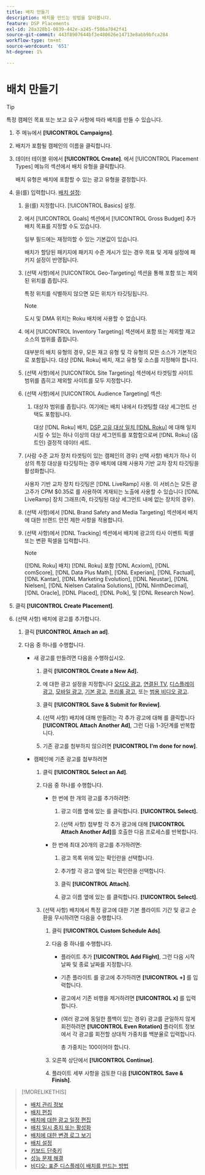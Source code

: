 ```yaml
---
title: 배치 만들기
description: 배치를 만드는 방법을 알아봅니다.
feature: DSP Placements
exl-id: 28a328b1-0839-442e-a245-f586a7042f41
source-git-commit: 443f8907644bf3e480626e14713e8abb9bfca284
workflow-type: tm+mt
source-wordcount: '651'
ht-degree: 1%

---
```


# 배치 만들기

>[!TIP]
>
>특정 캠페인 목표 또는 보고 요구 사항에 따라 배치를 만들 수 있습니다.

1. 주 메뉴에서 **[!UICONTROL Campaigns]**.

1. 배치가 포함될 캠페인의 이름을 클릭합니다.

1. 데이터 테이블 위에서 **[!UICONTROL Create]**. 에서 [!UICONTROL Placement Types] 메뉴의 섹션에서 배치 유형을 클릭합니다.

   배치 유형은 배치에 포함할 수 있는 광고 유형을 결정합니다.

1. 을(를) 입력합니다. [배치 설정](placement-settings.md):

   1. 을(를) 지정합니다. [!UICONTROL Basics] 설정.

   1. 에서 [!UICONTROL Goals] 섹션에서 [!UICONTROL Gross Budget] 추가 배치 목표를 지정할 수도 있습니다.

      일부 필드에는 재정의할 수 있는 기본값이 있습니다.

      배치가 할당된 패키지에 패키지 수준 게시가 있는 경우 목표 및 게재 설정에 패키지 설정이 반영됩니다.

   1. (선택 사항)에서 [!UICONTROL Geo-Targeting] 섹션을 통해 포함 또는 제외된 위치를 좁힙니다.

      특정 위치를 식별하지 않으면 모든 위치가 타깃팅됩니다.

      >[!NOTE]
      >
      >도시 및 DMA 위치는 Roku 배치에 사용할 수 없습니다.

   1. 에서 [!UICONTROL Inventory Targeting] 섹션에서 포함 또는 제외할 재고 소스의 범위를 좁힙니다.

      대부분의 배치 유형의 경우, 모든 재고 유형 및 각 유형의 모든 소스가 기본적으로 포함됩니다. 대상 [!DNL Roku] 배치, 재고 유형 및 소스를 지정해야 합니다.

   1. (선택 사항)에서 [!UICONTROL Site Targeting] 섹션에서 타겟팅할 사이트 범위를 좁히고 제외할 사이트를 모두 지정합니다.

   1. (선택 사항)에서 [!UICONTROL Audience Targeting] 섹션:

      1. 대상자 범위를 좁힙니다. 여기에는 배치 내에서 타겟팅할 대상 세그먼트 선택도 포함됩니다.

         대상 [!DNL Roku] 배치, [DSP 고유 대상 일치 [!DNL Roku]](/help/dsp/inventory/roku-inventory.md) 에 대해 일치시킬 수 있는 하나 이상의 대상 세그먼트를 포함함으로써 [!DNL Roku] (옵트인) 결정적 데이터 세트.
   1. (사람 수준 교차 장치 타겟팅이 있는 캠페인의 경우) 선택 사항) 배치가 하나 이상의 특정 대상을 타깃팅하는 경우 배치에 대해 사용자 기반 교차 장치 타깃팅을 활성화합니다.

      사용자 기반 교차 장치 타깃팅은 [!DNL LiveRamp] 사용. 이 서비스는 모든 광고주가 CPM $0.35로 를 사용하여 게재되는 노출에 사용할 수 있습니다 [!DNL LiveRamp] 장치 그래프(즉, 타깃팅된 대상 세그먼트 내에 없는 장치의 경우).

   1. (선택 사항)에서 [!DNL Brand Safety and Media Targeting] 섹션에서 배치에 대한 브랜드 안전 제한 사항을 적용합니다.

   1. (선택 사항)에서 [!DNL Tracking] 섹션에서 배치에 광고의 타사 이벤트 픽셀 또는 변환 픽셀을 입력합니다.

      >[!NOTE]
      >
      >([!DNL Roku] 배치) [!DNL Roku] 포함 [!DNL Acxiom], [!DNL comScore], [!DNL Data Plus Math], [!DNL Experian], [!DNL Factual], [!DNL Kantar], [!DNL Marketing Evolution], [!DNL Neustar], [!DNL Nielsen], [!DNL Nielsen Catalina Solutions], [!DNL NinthDecimal], [!DNL Oracle], [!DNL Placed], [!DNL Polk], 및 [!DNL Research Now].


1. 클릭 **[!UICONTROL Create Placement]**.

1. (선택 사항) 배치에 광고를 추가합니다.

   1. 클릭 **[!UICONTROL Attach an ad]**.

   1. 다음 중 하나를 수행합니다.

      * 새 광고를 만들려면 다음을 수행하십시오.

         1. 클릭 **[!UICONTROL Create a New Ad].**

         1. 에 대한 광고 설정을 지정합니다 [오디오 광고](/help/dsp/campaign-management/ads/ad-settings-audio.md), [연결된 TV](/help/dsp/campaign-management/ads/ad-settings-connected-tv.md), [디스플레이 광고](/help/dsp/campaign-management/ads/ad-settings-display.md), [모바일 광고](/help/dsp/campaign-management/ads/ad-settings-mobile.md), [기본 광고](/help/dsp/campaign-management/ads/ad-settings-native.md), [프리롤 광고](/help/dsp/campaign-management/ads/ad-settings-pre-roll.md), 또는 [범용 비디오 광고](/help/dsp/campaign-management/ads/ad-settings-universal-video.md).

         1. 클릭 **[!UICONTROL Save & Submit for Review]**.

         1. (선택 사항) 배치에 대해 만들려는 각 추가 광고에 대해 를 클릭합니다 **[!UICONTROL Attach Another Ad]**, 그런 다음 1-3단계를 반복합니다.

         1. 기존 광고를 첨부하지 않으려면 **[!UICONTROL I'm done for now]**.
      * 캠페인에 기존 광고를 첨부하려면

         1. 클릭 **[!UICONTROL Select an Ad]**.

         1. 다음 중 하나를 수행합니다.

            * 한 번에 한 개의 광고를 추가하려면:

               1. 광고 이름 옆에 있는 를 클릭합니다. **[!UICONTROL Select].**

               1. (선택 사항) 첨부할 각 추가 광고에 대해 **[!UICONTROL Attach Another Ad]**&#x200B;를 호출한 다음 프로세스를 반복합니다.
            * 한 번에 최대 20개의 광고를 추가하려면:

               1. 광고 목록 위에 있는 확인란을 선택합니다.

               1. 추가할 각 광고 옆에 있는 확인란을 선택합니다.

               1. 클릭 **[!UICONTROL Attach]**.

               1. 광고 이름 옆에 있는 를 클릭합니다. **[!UICONTROL Select]**.
         1. (선택 사항) 배치에서 특정 광고에 대한 기본 플라이트 기간 및 광고 순환을 무시하려면 다음을 수행합니다.

            1. 클릭 **[!UICONTROL Custom Schedule Ads]**.

            1. 다음 중 하나를 수행합니다.

               * 플라이트 추가 **[!UICONTROL Add Flight]**, 그런 다음 시작 날짜 및 종료 날짜를 지정합니다.

               * 기존 플라이트 를 광고에 추가하려면 **[!UICONTROL +]** 를 입력합니다.

               * 광고에서 기존 비행을 제거하려면 **[!UICONTROL x]** 를 입력합니다.

               * (여러 광고에 동일한 플백이 있는 경우) 광고를 균일하지 않게 회전하려면 **[!UICONTROL Even Rotation]** 플라이트 정보에서 각 광고를 회전할 상대적 가중치를 백분율로 입력합니다.

                  총 가중치는 100이어야 합니다.
            1. 오른쪽 상단에서 **[!UICONTROL Continue]**.

            1. 플라이트 세부 사항을 검토한 다음 **[!UICONTROL Save & Finish]**.





>[!MORELIKETHIS]
>
>* [배치 관리 정보](placement-about.md)
>* [배치 편집](placement-edit.md)
>* [배치에 대한 광고 일정 편집](placement-edit-ad-schedule.md)
>* [배치 일시 중지 또는 활성화](placement-pause-activate.md)
>* [배치에 대한 변경 로그 보기](placement-change-log.md)
>* [배치 설정](placement-settings.md)
>* [키보드 단축키](/help/dsp/campaign-management/reports/keyboard-shortcuts.md)
>* [성능 문제 해결](/help/dsp/optimization/troubleshooting-performance.md)
>* [비디오: 표준 디스플레이 배치를 만드는 방법](https://video.tv.adobe.com/v/340454)

